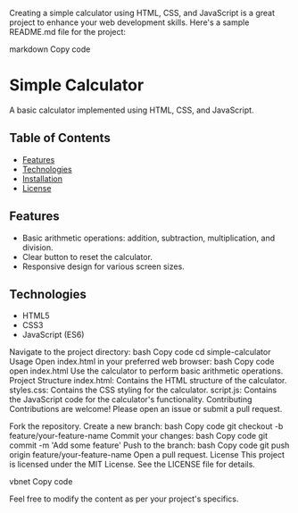 
Creating a simple calculator using HTML, CSS, and JavaScript is a great project to enhance your web development skills. Here's a sample README.md file for the project:

markdown
Copy code
# Simple Calculator

A basic calculator implemented using HTML, CSS, and JavaScript.

## Table of Contents

- [Features](#features)
- [Technologies](#technologies)
- [Installation](#installation)
- [License](#license)

## Features

- Basic arithmetic operations: addition, subtraction, multiplication, and division.
- Clear button to reset the calculator.
- Responsive design for various screen sizes.

## Technologies

- HTML5
- CSS3
- JavaScript (ES6)


Navigate to the project directory:
bash
Copy code
cd simple-calculator
Usage
Open index.html in your preferred web browser:
bash
Copy code
open index.html
Use the calculator to perform basic arithmetic operations.
Project Structure
index.html: Contains the HTML structure of the calculator.
styles.css: Contains the CSS styling for the calculator.
script.js: Contains the JavaScript code for the calculator's functionality.
Contributing
Contributions are welcome! Please open an issue or submit a pull request.

Fork the repository.
Create a new branch:
bash
Copy code
git checkout -b feature/your-feature-name
Commit your changes:
bash
Copy code
git commit -m 'Add some feature'
Push to the branch:
bash
Copy code
git push origin feature/your-feature-name
Open a pull request.
License
This project is licensed under the MIT License. See the LICENSE file for details.

vbnet
Copy code

Feel free to modify the content as per your project's specifics.






